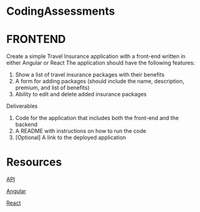 # CodingAssessments


# FRONTEND

Create a simple Travel Insurance application with a front-end written in either Angular or React The application should have the following features:
1. Show a list of travel insurance packages with their benefits
2. A form for adding packages (should include the name, description, premium, and list of benefits)
3. Ability to edit and delete added insurance packages

Deliverables
1. Code for the application that includes both the front-end and the backend
2. A README with instructions on how to run the code
3. [Optional] A link to the deployed application


# Resources

[API](https://assessement.hobbiton.tech)

[Angular](https://angular.io/)

[React](https://reactjs.org/)



